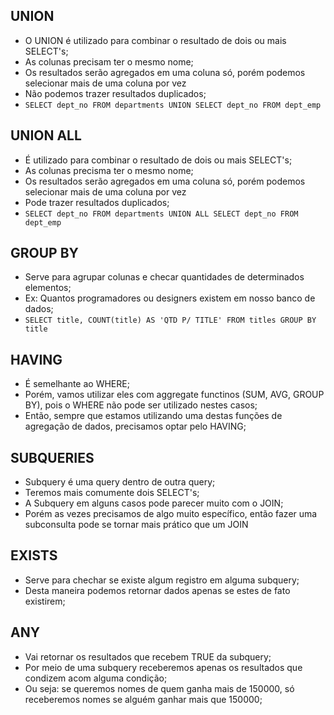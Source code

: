 ## UNION
- O UNION é utilizado para combinar o resultado de dois ou mais SELECT's;
- As colunas precisam ter o mesmo nome;
- Os resultados serão agregados em uma coluna só, porém podemos selecionar mais de uma coluna por vez
- Não podemos trazer resultados duplicados;
- `SELECT dept_no FROM departments UNION SELECT dept_no FROM dept_emp`

## UNION ALL 
- É utilizado para combinar o resultado de dois ou mais SELECT's;
- As colunas precisma ter o mesmo nome;
- Os resultados serão agregados em uma coluna só, porém podemos selecionar mais de uma coluna por vez
- Pode trazer resultados duplicados;
- `SELECT dept_no FROM departments UNION ALL SELECT dept_no FROM dept_emp`

## GROUP BY
- Serve para agrupar colunas e checar quantidades de determinados elementos;
- Ex: Quantos programadores ou designers existem em nosso banco de dados;
- `SELECT title, COUNT(title) AS 'QTD P/ TITLE' FROM titles GROUP BY title`

## HAVING
- É semelhante ao WHERE;
- Porém, vamos utilizar eles com aggregate functinos (SUM, AVG, GROUP BY), pois o WHERE não pode ser
utilizado nestes casos;
- Então, sempre que estamos utilizando uma destas funções de agregação de dados, precisamos optar
pelo HAVING;

## SUBQUERIES
- Subquery é uma query dentro de outra query;
- Teremos mais comumente dois SELECT's;
- A Subquery em alguns casos pode parecer muito com o JOIN;
- Porém as vezes precisamos de algo muito específico, então fazer uma subconsulta pode se tornar mais
prático que um JOIN

## EXISTS
- Serve para chechar se existe algum registro em alguma subquery;
- Desta maneira podemos retornar dados apenas se estes de fato existirem;

## ANY
- Vai retornar os resultados que recebem TRUE da subquery;
- Por meio de uma subquery receberemos apenas os resultados que condizem acom alguma condição;
- Ou seja: se queremos nomes de quem ganha mais de 150000, só receberemos nomes se alguém ganhar 
mais que 150000;

